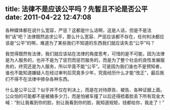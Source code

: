 title: 法律不是应该公平吗？先暂且不论是否公平
date: 2011-04-22 12:47:08
---

各种媒体都在说什么宽容，严惩？这都是什么话啊，这是人话，但是不是法制“话”吧？法律既然追求公平，那么什么宽容、严惩应该都不存在，任何判决都应该是“公平”的啊，难道为了某些我们不知道的东西我们就应该失去“公平”吗？

我觉得既然有法律，我们就应该站在法律的角度思考，可惜的是不可能，因为法律是为人服务的，也并不是为了惩罚而惩罚服务的，而是为了整个社会的良性发展服务的，终究还是为人服务，所以毕竟不能“公平”。可是因为我们谁也不是预知者，谁也不能知道嫌疑人在经过审判后究竟多少年，究竟经历什么才能“改正”，最后我们不得不在法律中掺杂各种东西。

什么是公平公正？似乎并不仅在判决上，而是在对待原告、被告、各种证据上面。公众怕的可能都不是被捅多少刀，而是怕被车撞了以后还得捂着脸丢下所有现金大喊：“别让我看到你的脸，别让我看到你的脸，我知道规矩，钱都给你，我走了！”